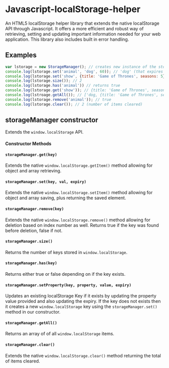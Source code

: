 # Javascript-localStorage-helper

An HTML5 localStorage helper library that extends the native localStorage API through Javascript. It offers a more efficient and robust way of retrieving, setting and updating important information needed for your web application. This library also includes built in error handling.

## Examples
```js
var lstorage = new StorageManager(); // creates new instance of the storageManager class 
console.log(lstorage.set('animal', 'dog', 60)); // 'dog' (that expires in 60 seconds)
console.log(lstorage.set('show', {title: 'Game of Thrones', seasons: 5}, 60*60*24)); // returns {title: 'Game of Thrones', seasons: 5} that expires in 24 hours
console.log(lstorage.size()); // 2
console.log(lstorage.has('animal')) // returns true
console.log(lstorage.get('show')); // {title: 'Game of Thrones', seasons: 5}
console.log(lstroage.getAll()); // ['dog, {title: 'Game of Thrones', seasons: 5}]
console.log(lstorage.remove('animal')); // true
console.log(lstorage.clear()); // 2 (number of items cleared)
```

## storageManager constructor

Extends the `window.localStorage` API.

#### Constructor Methods

#### `storageManager.get(key)`

Extends the native `window.localStorage.getItem()` method allowing for object and array retrieving.

#### `storageManager.set(key, val, expiry)`

Extends the native `window.localStorage.setItem()` method allowing for object and array saving, plus returning the saved element.

#### `storageManager.remove(key)`

Extends the native `window.localStorage.remove()` method allowing for deletion based on index number as well. Returns true if the key was found before deletion, false if not.

#### `storageManager.size()`

Returns the number of keys stored in `window.localStorage`.

#### `storageManager.has(key)`

Returns either true or false depending on if the key exists.

#### `storageManager.setProperty(key, property, value, expiry)`

Updates an existing localStorage Key if it exists by updating the property value provided and also updating the expiry. If the key does not exists then it creates a new `window.localStorage` key using the `storageManager.set()` method in our constructor.

#### `storageManager.getAll()`

Returns an array of of all `window.localStorage` items.

#### `storageManager.clear()`

Extends the native `window.localStorage.clear()` method returning the total of items cleared.
